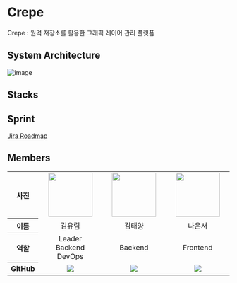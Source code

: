 # Crepe
Crepe : 원격 저장소를 활용한 그래픽 레이어 관리 플랫폼

## System Architecture
![image](https://user-images.githubusercontent.com/86936466/228773897-a1444678-e58d-4df9-9e94-ef930778a048.png)

## Stacks

## Sprint
[Jira Roadmap](https://sdylockon.atlassian.net/jira/software/projects/CREP/boards/2/roadmap)

## Members
<table width="950">
    <thead>
    </thead>
    <tbody>
    <tr>
        <th>사진</th>
         <td width="100" align="center">
            <a href="https://github.com/Ellie010707">
                <img src="https://github.com/Tuk-AOK/Crepe/assets/41159837/c112900e-7f71-4acf-b884-b87faa16b81e" width="100" height="100">
            </a>
        </td>
        <td width="100" align="center">
            <a href="https://github.com/taeyang0206">
                <img src="https://github.com/Tuk-AOK/Crepe/assets/41159837/40ef3502-1ed7-457c-a530-8cd8a298bd18" width="100" height="100">
            </a>
        </td>
        <td width="100" align="center">
            <a href="https://github.com/sdylockon">
                <img src="https://github.com/Tuk-AOK/Crepe/assets/41159837/366f1b97-f503-4e31-8eaf-17a9cc7c3d46" width="100" height="100">
            </a>
        </td>
    </tr>
    <tr>
        <th>이름</th>
        <td width="100" align="center">김유림</td>
        <td width="100" align="center">김태양</td>
        <td width="100" align="center">나은서</td>
    </tr>
    <tr>
        <th>역할</th>
        <td width="150" align="center">
            Leader<br>
            Backend<br>
            DevOps<br>
        </td>
        <td width="150" align="center">
            Backend<br>
        </td>
        <td width="150" align="center">
            Frontend<br>
        </td>
    </tr>
    <tr>
        <th>GitHub</th>
        <td width="100" align="center">
            <a href="https://github.com/Ellie010707">
                <img src="http://img.shields.io/badge/Ellie010707-green?style=social&logo=github"/>
            </a>
        </td>
        <td width="100" align="center">
            <a href="https://github.com/taeyang0206">
                <img src="http://img.shields.io/badge/taeyang0206-green?style=social&logo=github"/>
            </a>
        </td>
        <td width="100" align="center">
            <a href="https://github.com/sdylockon">
                <img src="http://img.shields.io/badge/sdylockon-green?style=social&logo=github"/>
            </a>
        </td>
    </tr>
    </tbody>
</table>
